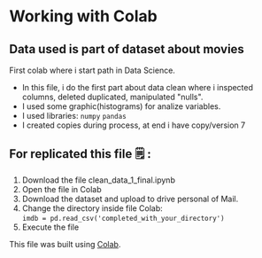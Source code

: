 # Working with Colab
## Data used is part of dataset about movies 

First colab where i start path in Data Science.

- In this file, i do the first part about data clean where i inspected columns, deleted duplicated, manipulated "nulls".
- I used some graphic(histograms) for analize variables.
- I used libraries:
  `numpy`
  `pandas`
- I created copies during process, at end i have copy/version 7

## For replicated this file 🗒️ :
1. Download the file clean_data_1_final.ipynb
2. Open the file in Colab
3. Download the dataset and upload to drive personal of Mail.
4. Change the directory inside file Colab:   
`imdb = pd.read_csv('completed_with_your_directory')`
5. Execute the file




This file was built using [Colab](https://colab.research.google.com/).
